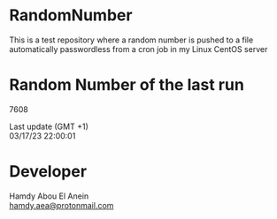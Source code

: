 # RandomNumber    
This is a test repository where a random number is pushed to a file automatically passwordless from a cron job in my Linux CentOS server    
# Random Number of the last run   
7608
      
Last update (GMT +1)    
03/17/23 22:00:01
# Developer    
Hamdy Abou El Anein   
hamdy.aea@protonmail.com
